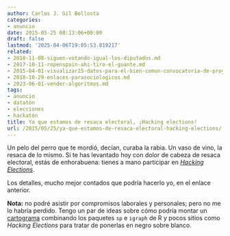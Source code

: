 ```yaml
---
author: Carlos J. Gil Bellosta
categories:
- anuncio
date: 2015-05-25 08:13:06+00:00
draft: false
lastmod: '2025-04-06T19:05:53.819217'
related:
- 2018-11-08-siguen-votando-igual-los-diputados.md
- 2017-10-11-ropenspain-ahi-tiro-el-guante.md
- 2015-04-01-visualizar15-datos-para-el-bien-comun-convocatoria-de-proyectos.md
- 2018-10-29-enlaces-parasociologicos.md
- 2023-06-01-vender-algoritmos.md
tags:
- anuncio
- datatón
- elecciones
- hackatón
title: Ya que estamos de resaca electoral, ¡Hacking elections!
url: /2015/05/25/ya-que-estamos-de-resaca-electoral-hacking-elections/
---
```


Un pelo del perro que te mordió, decían, curaba la rabia. Un vaso de vino, la resaca de lo mismo. Si te has levantado hoy con dolor de cabeza de resaca electoral, estás de enhorabuena: tienes a mano participar en [_Hacking Elections_](http://hackathon.elconfidencial.com/).

Los detalles, mucho mejor contados que podría hacerlo yo, en el enlace anterior.

**Nota:** no podré asistir por compromisos laborales y personales; pero no me lo habría perdido. Tengo un par de ideas sobre cómo podría montar un [cartograma](http://www.datanalytics.com/2015/05/22/cartogramas-vs-huertogramas/) combinando los paquetes `sp` e `igraph` de R y pocos sitios como _Hacking Elections_ para tratar de ponerlas en negro sobre blanco.